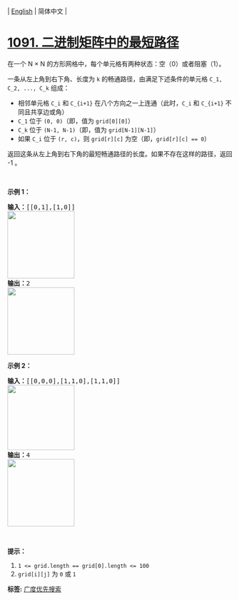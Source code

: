 | [English](README_EN.md) | 简体中文 |

# [1091. 二进制矩阵中的最短路径](https://leetcode-cn.com/problems/shortest-path-in-binary-matrix)
<p>在一个&nbsp;N &times;&nbsp;N 的方形网格中，每个单元格有两种状态：空（0）或者阻塞（1）。</p>

<p>一条从左上角到右下角、长度为 <code>k</code> 的畅通路径，由满足下述条件的单元格&nbsp;<code>C_1, C_2, ..., C_k</code>&nbsp;组成：</p>

<ul>
	<li>相邻单元格&nbsp;<code>C_i</code> 和&nbsp;<code>C_{i+1}</code>&nbsp;在八个方向之一上连通（此时，<code>C_i</code> 和&nbsp;<code>C_{i+1}</code>&nbsp;不同且共享边或角）</li>
	<li><code>C_1</code> 位于&nbsp;<code>(0, 0)</code>（即，值为&nbsp;<code>grid[0][0]</code>）</li>
	<li><code>C_k</code>&nbsp;位于&nbsp;<code>(N-1, N-1)</code>（即，值为&nbsp;<code>grid[N-1][N-1]</code>）</li>
	<li>如果 <code>C_i</code> 位于&nbsp;<code>(r, c)</code>，则 <code>grid[r][c]</code>&nbsp;为空（即，<code>grid[r][c] ==&nbsp;0</code>）</li>
</ul>

<p>返回这条从左上角到右下角的最短畅通路径的长度。如果不存在这样的路径，返回 -1 。</p>

<p>&nbsp;</p>

<p><strong>示例 1：</strong></p>

<pre><strong>输入：</strong>[[0,1],[1,0]]
<img alt="" src="https://assets.leetcode-cn.com/aliyun-lc-upload/uploads/2019/06/16/example1_1.png" style="height: 151px; width: 150px;">
<strong>输出：</strong>2
<img alt="" src="https://assets.leetcode-cn.com/aliyun-lc-upload/uploads/2019/06/16/example1_2.png" style="height: 151px; width: 150px;">
</pre>

<p><strong>示例 2：</strong></p>

<pre><strong>输入：</strong>[[0,0,0],[1,1,0],[1,1,0]]
<img alt="" src="https://assets.leetcode-cn.com/aliyun-lc-upload/uploads/2019/06/16/example2_1.png" style="height: 146px; width: 150px;">
<strong>输出：</strong>4
<img alt="" src="https://assets.leetcode-cn.com/aliyun-lc-upload/uploads/2019/06/16/example2_2.png" style="height: 151px; width: 150px;">
</pre>

<p>&nbsp;</p>

<p><strong>提示：</strong></p>

<ol>
	<li><code>1 &lt;= grid.length == grid[0].length &lt;= 100</code></li>
	<li><code>grid[i][j]</code> 为&nbsp;<code>0</code> 或&nbsp;<code>1</code></li>
</ol>

**标签:**  [广度优先搜索](https://leetcode-cn.com/tag/breadth-first-search) 